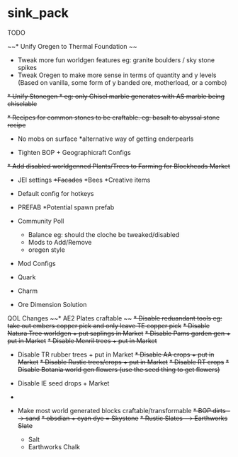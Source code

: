 # sink_pack

TODO

  ~~* Unify Oregen to Thermal Foundation ~~
  * Tweak more fun worldgen features eg: granite boulders / sky stone spikes
  * Tweak Oregen to make more sense in terms of quantity and y levels (Based on vanilla, some form of y banded ore, motherload, or a combo)
    
  ~~* Unify Stonegen
    * eg: only Chisel marble generates with AS marble being chiselable~~
  
 ~~* Recipes for common stones to be craftable. eg: basalt to abyssal stone recipe~~
  
  * No mobs on surface
    *alternative way of getting enderpearls
    
  * Tighten BOP + Geographicraft Configs
  
  ~~* Add disabled worldgenned Plants/Trees to Farming for Blockheads Market~~
  
  * JEI settings
    ~~*Facades~~
    *Bees
    *Creative items
  
  * Default config for hotkeys
  
  * PREFAB
    *Potential spawn prefab

  * Community Poll
    * Balance eg: should the cloche be tweaked/disabled
    * Mods to Add/Remove
    * oregen style
    
  * Mod Configs
   * Quark
   * Charm
  
  * Ore Dimension Solution
  
  QOL Changes
  ~~* AE2 Plates craftable ~~
  ~~* Disable reduandant tools eg: take out embers copper pick and only leave TE copper pick~~
  ~~* Disable Natura Tree worldgen + put saplings in Market~~
  ~~* Disable Pams garden gen + put in Market~~
  ~~* Disable Menril trees + put in Market~~
  * Disable TR rubber trees + put in Market
  ~~* Disable AA crops + put in Market~~
  ~~* Disable Rustic trees/crops + put in Market~~
  ~~* Disable RT crops~~
  ~~* Disable Botania world gen flowers (use the seed thing to get flowers)~~
  * Disable IE seed drops + Market
  * 
  
  
  * Make most world generated blocks craftable/transformable
    ~~* BOP dirts --> sand~~
    ~~* obsdian + cyan dye = Skystone~~
    ~~* Rustic Slates --> Earthworks Slate~~
    * Salt
    * Earthworks Chalk
  
